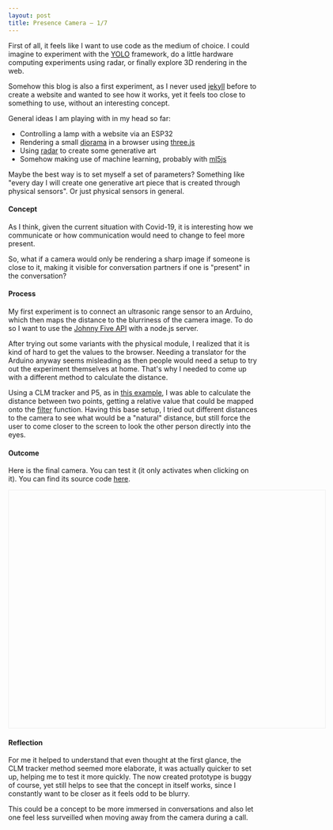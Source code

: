 ```yaml
---
layout: post
title: Presence Camera — 1/7
---
```


First of all, it feels like I want to use code as the medium of choice. I could imagine to experiment with the [YOLO](https://ml5js.org/reference/api-YOLO/) framework, do a little hardware computing experiments using radar, or finally explore 3D rendering in the web.

Somehow this blog is also a first experiment, as I never used [jekyll](https://jekyllrb.com/) before to create a website and wanted to see how it works, yet it feels too close to something to use, without an interesting concept.

General ideas I am playing with in my head so far:

* Controlling a lamp with a website via an ESP32
* Rendering a small [diorama](https://twitter.com/bruno_simon/status/1318546986631647232) in a browser using [three.js](https://threejs.org/)
* Using [radar](https://www.infineon.com/cms/en/product/promopages/makeradar/plug-and-play/) to create some generative art
* Somehow making use of machine learning, probably with [ml5js](https://ml5js.org/)

Maybe the best way is to set myself a set of parameters? Something like "every day I will create one generative art piece that is created through physical sensors". Or just physical sensors in general.

#### Concept

As I think, given the current situation with Covid-19, it is interesting how we communicate or how communication would need to change to feel more present.

So, what if a camera would only be rendering a sharp image if someone is close to it, making it visible for conversation partners if one is "present" in the conversation?

#### Process

My first experiment is to connect an ultrasonic range sensor to an Arduino, which then maps the distance to the blurriness of the camera image. To do so I want to use the [Johnny Five API](http://johnny-five.io/api/proximity/#hcsr04parallax-ping-) with a node.js server.

After trying out some variants with the physical module, I realized that it is kind of hard to get the values to the browser. Needing a translator for the Arduino anyway seems misleading as then people would need a setup to try out the experiment themselves at home. That's why I needed to come up with a different method to calculate the distance.

Using a CLM tracker and P5, as in [this example](https://gist.github.com/lmccart/2273a047874939ad8ad1), I was able to calculate the distance between two points, getting a relative value that could be mapped onto the [filter](https://p5js.org/reference/#/p5/filter) function. Having this base setup, I tried out different distances to the camera to see what would be a "natural" distance, but still force the user to come closer to the screen to look the other person directly into the eyes.

#### Outcome

Here is the final camera. You can test it (it only activates when clicking on it). You can find its source code [here](https://editor.p5js.org/olivierbrcknr/sketches/qQ3oMNK0E).

<iframe
  class="lazyload"
  width="640px"
  height="480px"
  allow="camera"
  style="border: solid 1px #EEE;"
  data-src="https://editor.p5js.org/olivierbrcknr/embed/qQ3oMNK0E"
></iframe>

#### Reflection

For me it helped to understand that even thought at the first glance, the CLM tracker method seemed more elaborate, it was actually quicker to set up, helping me to test it more quickly. The now created prototype is buggy of course, yet still helps to see that the concept in itself works, since I constantly want to be closer as it feels odd to be blurry.

This could be a concept to be more immersed in conversations and also let one feel less surveilled when moving away from the camera during a call.
